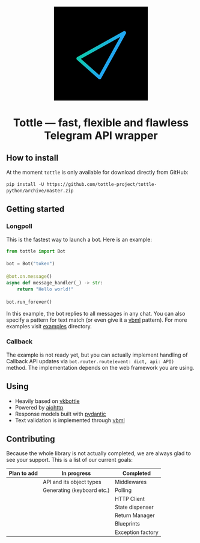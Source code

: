 <p align="center">
  <a href="https://github.com/tottle-project/tottle-python">
    <img src="/logo.jpg" width="250px" style="display: inline-block;">
  </a>
</p>
 
<h1 align="center">Tottle — fast, flexible and flawless Telegram API wrapper</h1>
   
## How to install
At the moment `tottle` is only available for download directly from GitHub:

`pip install -U https://github.com/tottle-project/tottle-python/archive/master.zip`

## Getting started
### Longpoll
This is the fastest way to launch a bot. Here is an example:
```python
from tottle import Bot

bot = Bot("token")

@bot.on.message()
async def message_handler(_) -> str:
    return "Hello world!"

bot.run_forever()
```
In this example, the bot replies to all messages in any chat. You can also specify a pattern for text match (or even give it a [vbml](https://github.com/tesseradecade/vbml) pattern). For more examples visit [examples](./examples) directory.
### Callback
The example is not ready yet, but you can actually implement handling of Callback API updates via `bot.router.route(event: dict, api: API)` method. The implementation depends on the web framework you are using.

## Using
 - Heavily based on [vkbottle](https://github.com/timoniq/vkbottle)
 - Powered by [aiohttp](https://github.com/aio-libs/aiohttp)
 - Response models built with [pydantic](https://github.com/samuelcolvin/pydantic)
 - Text validation is implemented through [vbml](https://github.com/tesseradecade/vbml)

## Contributing
Because the whole library is not actually completed, we are always glad to see your support. This is a list of our current goals:

| Plan to add           | In progress                | Completed                  |
|-----------------------|----------------------------|----------------------------|
|                       | API and its object types   | Middlewares                |
|                       | Generating (keyboard etc.) | Polling                    |
|                       |                            | HTTP Client                |
|                       |                            | State dispenser            |
|                       |                            | Return Manager             |
|                       |                            | Blueprints                 |
|                       |                            | Exception factory          |
